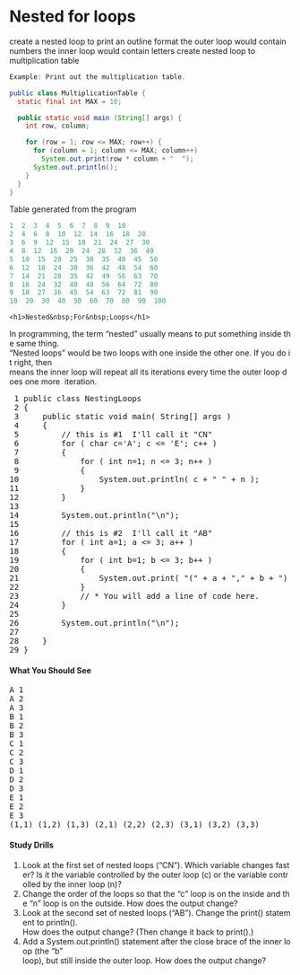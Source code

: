 # Nested for loops

create a nested loop to print an outline format 
the outer loop would contain numbers the inner loop would contain letters
create nested loop to multiplication table

```java
Example: Print out the multiplication table.

public class MultiplicationTable {
  static final int MAX = 10;

  public static void main (String[] args) {
    int row, column;

    for (row = 1; row <= MAX; row++) {
      for (column = 1; column <= MAX; column++)
        System.out.print(row * column + "  ");
      System.out.println();
    }
  }
}

```
Table generated from the program
```java
1  2  3  4  5  6  7  8  9  10  
2  4  6  8  10  12  14  16  18  20  
3  6  9  12  15  18  21  24  27  30  
4  8  12  16  20  24  28  32  36  40  
5  10  15  20  25  30  35  40  45  50  
6  12  18  24  30  36  42  48  54  60  
7  14  21  28  35  42  49  56  63  70  
8  16  24  32  40  48  56  64  72  80  
9  18  27  36  45  54  63  72  81  90  
10  20  30  40  50  60  70  80  90  100
```


    <h1>Nested&nbsp;For&nbsp;Loops</h1>
<p>In&nbsp;programming,&nbsp;the&nbsp;term&nbsp;“nested”&nbsp;usually&nbsp;means&nbsp;to&nbsp;put&nbsp;something&nbsp;inside&nbsp;the&nbsp;same&nbsp;thing.&nbsp; “Nested&nbsp;loops”&nbsp;would&nbsp;be&nbsp;two&nbsp;loops&nbsp;with&nbsp;one&nbsp;inside&nbsp;the&nbsp;other&nbsp;one.&nbsp;If&nbsp;you&nbsp;do&nbsp;it&nbsp;right,&nbsp;then&nbsp; means&nbsp;the&nbsp;inner&nbsp;loop&nbsp;will&nbsp;repeat&nbsp;all&nbsp;its&nbsp;iterations&nbsp;every&nbsp;time&nbsp;the&nbsp;outer&nbsp;loop&nbsp;does&nbsp;one&nbsp;more&nbsp; iteration.</p>
<pre>&nbsp;1&nbsp;public&nbsp;class&nbsp;NestingLoops
&nbsp;2&nbsp;{
&nbsp;3&nbsp;&nbsp;&nbsp;&nbsp;&nbsp;public&nbsp;static&nbsp;void&nbsp;main(&nbsp;String[]&nbsp;args&nbsp;)
&nbsp;4&nbsp;&nbsp;&nbsp;&nbsp;&nbsp;{
&nbsp;5&nbsp;&nbsp;&nbsp;&nbsp;&nbsp;&nbsp;&nbsp;&nbsp;&nbsp;//&nbsp;this&nbsp;is&nbsp;#1&nbsp;­&nbsp;I'll&nbsp;call&nbsp;it&nbsp;"CN"
&nbsp;6&nbsp;&nbsp;&nbsp;&nbsp;&nbsp;&nbsp;&nbsp;&nbsp;&nbsp;for&nbsp;(&nbsp;char&nbsp;c='A';&nbsp;c&nbsp;&lt;=&nbsp;'E';&nbsp;c++&nbsp;)
&nbsp;7&nbsp;&nbsp;&nbsp;&nbsp;&nbsp;&nbsp;&nbsp;&nbsp;&nbsp;{
&nbsp;8&nbsp;&nbsp;&nbsp;&nbsp;&nbsp;&nbsp;&nbsp;&nbsp;&nbsp;&nbsp;&nbsp;&nbsp;&nbsp;for&nbsp;(&nbsp;int&nbsp;n=1;&nbsp;n&nbsp;&lt;=&nbsp;3;&nbsp;n++&nbsp;)
&nbsp;9&nbsp;&nbsp;&nbsp;&nbsp;&nbsp;&nbsp;&nbsp;&nbsp;&nbsp;&nbsp;&nbsp;&nbsp;&nbsp;{
10&nbsp;&nbsp;&nbsp;&nbsp;&nbsp;&nbsp;&nbsp;&nbsp;&nbsp;&nbsp;&nbsp;&nbsp;&nbsp;&nbsp;&nbsp;&nbsp;&nbsp;System.out.println(&nbsp;c&nbsp;+&nbsp;"&nbsp;"&nbsp;+&nbsp;n&nbsp;);
11&nbsp;&nbsp;&nbsp;&nbsp;&nbsp;&nbsp;&nbsp;&nbsp;&nbsp;&nbsp;&nbsp;&nbsp;&nbsp;}
12&nbsp;&nbsp;&nbsp;&nbsp;&nbsp;&nbsp;&nbsp;&nbsp;&nbsp;}
13&nbsp;
14&nbsp;&nbsp;&nbsp;&nbsp;&nbsp;&nbsp;&nbsp;&nbsp;&nbsp;System.out.println("\n");
15&nbsp;
16&nbsp;&nbsp;&nbsp;&nbsp;&nbsp;&nbsp;&nbsp;&nbsp;&nbsp;//&nbsp;this&nbsp;is&nbsp;#2&nbsp;­&nbsp;I'll&nbsp;call&nbsp;it&nbsp;"AB"
17&nbsp;&nbsp;&nbsp;&nbsp;&nbsp;&nbsp;&nbsp;&nbsp;&nbsp;for&nbsp;(&nbsp;int&nbsp;a=1;&nbsp;a&nbsp;&lt;=&nbsp;3;&nbsp;a++&nbsp;)
18&nbsp;&nbsp;&nbsp;&nbsp;&nbsp;&nbsp;&nbsp;&nbsp;&nbsp;{
19&nbsp;&nbsp;&nbsp;&nbsp;&nbsp;&nbsp;&nbsp;&nbsp;&nbsp;&nbsp;&nbsp;&nbsp;&nbsp;for&nbsp;(&nbsp;int&nbsp;b=1;&nbsp;b&nbsp;&lt;=&nbsp;3;&nbsp;b++&nbsp;)
20&nbsp;&nbsp;&nbsp;&nbsp;&nbsp;&nbsp;&nbsp;&nbsp;&nbsp;&nbsp;&nbsp;&nbsp;&nbsp;{
21&nbsp;&nbsp;&nbsp;&nbsp;&nbsp;&nbsp;&nbsp;&nbsp;&nbsp;&nbsp;&nbsp;&nbsp;&nbsp;&nbsp;&nbsp;&nbsp;&nbsp;System.out.print(&nbsp;"("&nbsp;+&nbsp;a&nbsp;+&nbsp;","&nbsp;+&nbsp;b&nbsp;+&nbsp;")&nbsp;"&nbsp;);
22&nbsp;&nbsp;&nbsp;&nbsp;&nbsp;&nbsp;&nbsp;&nbsp;&nbsp;&nbsp;&nbsp;&nbsp;&nbsp;}
23&nbsp;&nbsp;&nbsp;&nbsp;&nbsp;&nbsp;&nbsp;&nbsp;&nbsp;&nbsp;&nbsp;&nbsp;&nbsp;//&nbsp;*&nbsp;You&nbsp;will&nbsp;add&nbsp;a&nbsp;line&nbsp;of&nbsp;code&nbsp;here.
24&nbsp;&nbsp;&nbsp;&nbsp;&nbsp;&nbsp;&nbsp;&nbsp;&nbsp;}
25&nbsp;
26&nbsp;&nbsp;&nbsp;&nbsp;&nbsp;&nbsp;&nbsp;&nbsp;&nbsp;System.out.println("\n");
27&nbsp;
28&nbsp;&nbsp;&nbsp;&nbsp;&nbsp;}
29&nbsp;}
</pre>
<h4>What You Should See</h4>
<pre>A&nbsp;1
A&nbsp;2
A&nbsp;3
B&nbsp;1
B&nbsp;2
B&nbsp;3
C&nbsp;1
C&nbsp;2
C&nbsp;3
D&nbsp;1
D&nbsp;2
D&nbsp;3
E&nbsp;1
E&nbsp;2
E&nbsp;3
(1,1)&nbsp;(1,2)&nbsp;(1,3)&nbsp;(2,1)&nbsp;(2,2)&nbsp;(2,3)&nbsp;(3,1)&nbsp;(3,2)&nbsp;(3,3)&nbsp;
</pre>
<h4>Study&nbsp;Drills</h4>
<ol>
<li>Look&nbsp;at&nbsp;the&nbsp;first&nbsp;set&nbsp;of&nbsp;nested&nbsp;loops&nbsp;(“CN”).&nbsp;Which&nbsp;variable&nbsp;changes&nbsp;faster?&nbsp;Is&nbsp;it&nbsp;the&nbsp;variable&nbsp;controlled&nbsp;by&nbsp;the&nbsp;outer&nbsp;loop&nbsp;(c)&nbsp;or&nbsp;the&nbsp;variable&nbsp;controlled&nbsp;by&nbsp;the&nbsp;inner&nbsp;loop&nbsp;(n)?</li>
<li>Change&nbsp;the&nbsp;order&nbsp;of&nbsp;the&nbsp;loops&nbsp;so&nbsp;that&nbsp;the&nbsp;“c”&nbsp;loop&nbsp;is&nbsp;on&nbsp;the&nbsp;inside&nbsp;and&nbsp;the&nbsp;“n”&nbsp;loop&nbsp;is&nbsp;on&nbsp;the&nbsp;outside.&nbsp;How&nbsp;does&nbsp;the&nbsp;output&nbsp;change?</li>
<li>Look&nbsp;at&nbsp;the&nbsp;second&nbsp;set&nbsp;of&nbsp;nested&nbsp;loops&nbsp;(“AB”).&nbsp;Change&nbsp;the&nbsp;print()&nbsp;statement&nbsp;to&nbsp;println(). How&nbsp;does&nbsp;the&nbsp;output&nbsp;change?&nbsp;(Then&nbsp;change&nbsp;it&nbsp;back&nbsp;to&nbsp;print().)</li>
<li>Add&nbsp;a&nbsp;System.out.println()&nbsp;statement&nbsp;after&nbsp;the&nbsp;close&nbsp;brace&nbsp;of&nbsp;the&nbsp;inner&nbsp;loop&nbsp;(the&nbsp;“b”&nbsp; loop),&nbsp;but&nbsp;still&nbsp;inside&nbsp;the&nbsp;outer&nbsp;loop.&nbsp;How&nbsp;does&nbsp;the&nbsp;output&nbsp;change?</li>
</ol>
  
</div>